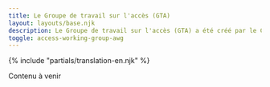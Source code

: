 ```yaml
---
title: Le Groupe de travail sur l'accès (GTA)
layout: layouts/base.njk
description: Le Groupe de travail sur l'accès (GTA) a été créé par le Comité consultatif sur l'Internet du Conseil du Trésor (comité principal) le 1er août 1997 afin d'engager des activités de collaboration entre le gouvernement, le secteur privé et les organisations communautaires qui ont intérêt à assurer un accès équitable à l'information et aux services, en particulier pour les personnes handicapées, mais sans s'y limiter, dans le but de contribuer à l'élaboration des politiques du gouvernement du Canada (GC).
toggle: access-working-group-awg
---
```


{% include "partials/translation-en.njk" %}

Contenu à venir

